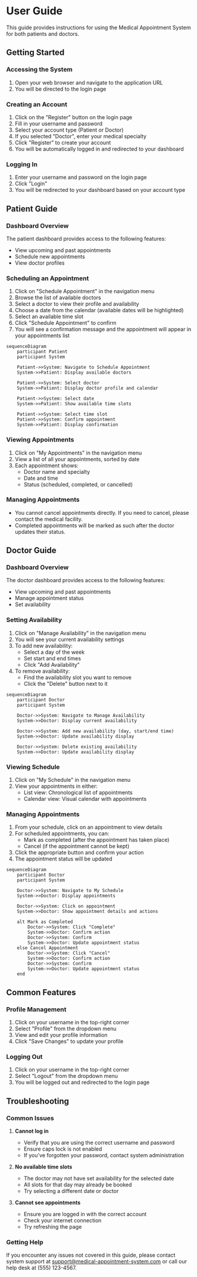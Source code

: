 # User Guide

This guide provides instructions for using the Medical Appointment System for both patients and doctors.

## Getting Started

### Accessing the System

1. Open your web browser and navigate to the application URL
2. You will be directed to the login page

### Creating an Account

1. Click on the "Register" button on the login page
2. Fill in your username and password
3. Select your account type (Patient or Doctor)
4. If you selected "Doctor", enter your medical specialty
5. Click "Register" to create your account
6. You will be automatically logged in and redirected to your dashboard

### Logging In

1. Enter your username and password on the login page
2. Click "Login"
3. You will be redirected to your dashboard based on your account type

## Patient Guide

### Dashboard Overview

The patient dashboard provides access to the following features:

- View upcoming and past appointments
- Schedule new appointments
- View doctor profiles

### Scheduling an Appointment

1. Click on "Schedule Appointment" in the navigation menu
2. Browse the list of available doctors
3. Select a doctor to view their profile and availability
4. Choose a date from the calendar (available dates will be highlighted)
5. Select an available time slot
6. Click "Schedule Appointment" to confirm
7. You will see a confirmation message and the appointment will appear in your appointments list

```mermaid
sequenceDiagram
    participant Patient
    participant System

    Patient->>System: Navigate to Schedule Appointment
    System->>Patient: Display available doctors

    Patient->>System: Select doctor
    System->>Patient: Display doctor profile and calendar

    Patient->>System: Select date
    System->>Patient: Show available time slots

    Patient->>System: Select time slot
    Patient->>System: Confirm appointment
    System->>Patient: Display confirmation
```

### Viewing Appointments

1. Click on "My Appointments" in the navigation menu
2. View a list of all your appointments, sorted by date
3. Each appointment shows:
   - Doctor name and specialty
   - Date and time
   - Status (scheduled, completed, or cancelled)

### Managing Appointments

- You cannot cancel appointments directly. If you need to cancel, please contact the medical facility.
- Completed appointments will be marked as such after the doctor updates their status.

## Doctor Guide

### Dashboard Overview

The doctor dashboard provides access to the following features:

- View upcoming and past appointments
- Manage appointment status
- Set availability

### Setting Availability

1. Click on "Manage Availability" in the navigation menu
2. You will see your current availability settings
3. To add new availability:
   - Select a day of the week
   - Set start and end times
   - Click "Add Availability"
4. To remove availability:
   - Find the availability slot you want to remove
   - Click the "Delete" button next to it

```mermaid
sequenceDiagram
    participant Doctor
    participant System

    Doctor->>System: Navigate to Manage Availability
    System->>Doctor: Display current availability

    Doctor->>System: Add new availability (day, start/end time)
    System->>Doctor: Update availability display

    Doctor->>System: Delete existing availability
    System->>Doctor: Update availability display
```

### Viewing Schedule

1. Click on "My Schedule" in the navigation menu
2. View your appointments in either:
   - List view: Chronological list of appointments
   - Calendar view: Visual calendar with appointments

### Managing Appointments

1. From your schedule, click on an appointment to view details
2. For scheduled appointments, you can:
   - Mark as completed (after the appointment has taken place)
   - Cancel (if the appointment cannot be kept)
3. Click the appropriate button and confirm your action
4. The appointment status will be updated

```mermaid
sequenceDiagram
    participant Doctor
    participant System

    Doctor->>System: Navigate to My Schedule
    System->>Doctor: Display appointments

    Doctor->>System: Click on appointment
    System->>Doctor: Show appointment details and actions

    alt Mark as Completed
        Doctor->>System: Click "Complete"
        System->>Doctor: Confirm action
        Doctor->>System: Confirm
        System->>Doctor: Update appointment status
    else Cancel Appointment
        Doctor->>System: Click "Cancel"
        System->>Doctor: Confirm action
        Doctor->>System: Confirm
        System->>Doctor: Update appointment status
    end
```

## Common Features

### Profile Management

1. Click on your username in the top-right corner
2. Select "Profile" from the dropdown menu
3. View and edit your profile information
4. Click "Save Changes" to update your profile

### Logging Out

1. Click on your username in the top-right corner
2. Select "Logout" from the dropdown menu
3. You will be logged out and redirected to the login page

## Troubleshooting

### Common Issues

1. **Cannot log in**

   - Verify that you are using the correct username and password
   - Ensure caps lock is not enabled
   - If you've forgotten your password, contact system administration

2. **No available time slots**

   - The doctor may not have set availability for the selected date
   - All slots for that day may already be booked
   - Try selecting a different date or doctor

3. **Cannot see appointments**
   - Ensure you are logged in with the correct account
   - Check your internet connection
   - Try refreshing the page

### Getting Help

If you encounter any issues not covered in this guide, please contact system support at support@medical-appointment-system.com or call our help desk at (555) 123-4567.
